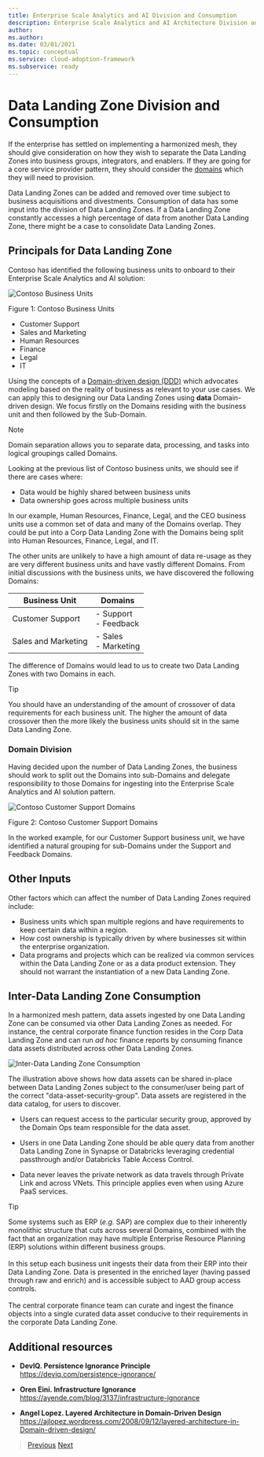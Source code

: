 ```yaml
---
title: Enterprise Scale Analytics and AI Division and Consumption
description: Enterprise Scale Analytics and AI Architecture Division and Consumption
author: 
ms.author: 
ms.date: 03/01/2021
ms.topic: conceptual
ms.service: cloud-adoption-framework
ms.subservice: ready
---
```

# Data Landing Zone Division and Consumption

If the enterprise has settled on implementing a harmonized mesh, they should give consideration on how they wish to separate the Data Landing Zones into business groups, integrators, and enablers. If they are going for a core service provider pattern, they should consider the [domains](#domain-division) which they will need to provision.

Data Landing Zones can be added and removed over time subject to business acquisitions and divestments. Consumption of data has some input into the division of Data Landing Zones. If a Data Landing Zone constantly accesses a high percentage of data from another Data Landing Zone, there might be a case to consolidate Data Landing Zones.

## Principals for Data Landing Zone

Contoso has identified the following business units to onboard to their Enterprise Scale Analytics and AI solution:

![Contoso Business Units](../images/contosobu.png)

Figure 1: Contoso Business Units

- Customer Support
- Sales and Marketing
- Human Resources
- Finance
- Legal
- IT

Using the concepts of a [Domain-driven design (DDD)](https://docs.microsoft.com/dotnet/architecture/microservices/microservice-ddd-cqrs-patterns/ddd-oriented-microservice) which advocates modeling based on the reality of business as relevant to your use cases. We can apply this to designing our Data Landing Zones using **data** Domain-driven design. We focus firstly on the Domains residing with the business unit and then followed by the Sub-Domain.

>[!NOTE]
>Domain separation allows you to separate data, processing, and tasks into logical groupings called Domains.

Looking at the previous list of Contoso business units, we should see if there are cases where:

- Data would be highly shared between business units
- Data ownership goes across multiple business units

In our example, Human Resources, Finance, Legal, and the CEO business units use a common set of data and many of the Domains overlap. They could be put into a Corp Data Landing Zone with the Domains being split into Human Resources, Finance, Legal, and IT.

The other units are unlikely to have a high amount of data re-usage as they are very different business units and have vastly different Domains. From initial discussions with the business units, we have discovered the following Domains:

| Business Unit       | Domains                              |
|---------------------|--------------------------------------|
| Customer Support    | - Support <br /> - Feedback          |
| Sales and Marketing | - Sales <br /> - Marketing           |

The difference of Domains would lead to us to create two Data Landing Zones with two Domains in each.

> [!TIP]
>You should have an understanding of the amount of crossover of data requirements for each business unit. The higher the amount of data crossover then the more likely the business units should sit in the same Data Landing Zone.

### Domain Division

Having decided upon the number of Data Landing Zones, the business should work to split out the Domains into sub-Domains and delegate responsibility to those Domains for ingesting into the Enterprise Scale Analytics and AI solution pattern.

![Contoso Customer Support Domains](../images/contosobusubdomain.png)

Figure 2: Contoso Customer Support Domains

In the worked example, for our Customer Support business unit, we have identified a natural grouping for sub-Domains under the Support and Feedback Domains.

## Other Inputs

Other factors which can affect the number of Data Landing Zones required include:

- Business units which span multiple regions and have requirements to keep certain data within a region.
- How cost ownership is typically driven by where businesses sit within the enterprise organization.
- Data programs and projects which can be realized via common services within the Data Landing Zone or as a data product extension. They should not warrant the instantiation of a new Data Landing Zone.

## Inter-Data Landing Zone Consumption

In a harmonized mesh pattern, data assets ingested by one Data Landing Zone can be consumed via other Data Landing Zones as needed. For instance, the central corporate finance function resides in the Corp Data Landing Zone and can run *ad hoc* finance reports by consuming finance data assets distributed across other Data Landing Zones.

![Inter-Data Landing Zone Consumption](../images/interdlzconsumption.png)

The illustration above shows how data assets can be shared in-place between Data Landing Zones subject to the consumer/user being part of the correct "data-asset-security-group". Data assets are registered in the data catalog, for users to discover.

- Users can request access to the particular security group, approved by the Domain Ops team responsible for the data asset.

- Users in one Data Landing Zone should be able query data from another Data Landing Zone in Synapse or Databricks leveraging credential passthrough and/or Databricks Table Access Control.

- Data never leaves the private network as data travels through Private Link and across VNets. This principle applies even when using Azure PaaS services.

> [!TIP]
>Some systems such as ERP (*e.g.* SAP) are complex due to their inherently monolithic structure that cuts across several Domains, combined with the fact that an organization may have multiple Enterprise Resource Planning (ERP) solutions within different business groups. \
\
In this setup each business unit ingests their data from their ERP into their Data Landing Zone. Data is presented in the enriched layer (having passed through raw and enrich) and is accessible subject to AAD group access controls. \
\
The central corporate finance team can curate and ingest the finance objects into a single curated data asset conducive to their requirements in the corporate Data Landing Zone.

## Additional resources

- **DevIQ. Persistence Ignorance Principle** \
  <https://deviq.com/persistence-ignorance/>

- **Oren Eini. Infrastructure Ignorance** \
  <https://ayende.com/blog/3137/infrastructure-ignorance>

- **Angel Lopez. Layered Architecture in Domain-Driven Design** \
  <https://ajlopez.wordpress.com/2008/09/12/layered-architecture-in-Domain-driven-design/>


>[Previous](02-esa-ai-teams.md)
>[Next](04-policy.md)

